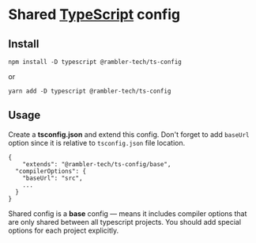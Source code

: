 # Shared [TypeScript](https://www.typescriptlang.org) config

## Install

```
npm install -D typescript @rambler-tech/ts-config
```

or

```
yarn add -D typescript @rambler-tech/ts-config
```

## Usage

Create a **tsconfig.json** and extend this config. Don't forget to add `baseUrl` option since it is relative to `tsconfig.json` file location.

```
{
	"extends": "@rambler-tech/ts-config/base",
  "compilerOptions": {
    "baseUrl": "src",
    ...
  }
}
```

Shared config is a **base** config — means it includes compiler options that are only shared between all typescript projects. You should add special options for each project explicitly.
